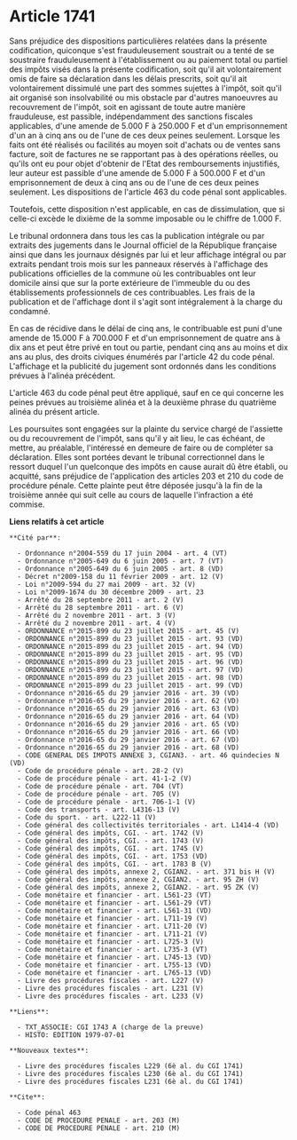# Article 1741

Sans préjudice des dispositions particulières relatées dans la présente codification, quiconque s'est frauduleusement
soustrait ou a tenté de se soustraire frauduleusement à l'établissement ou au paiement total ou partiel des impôts visés dans
la présente codification, soit qu'il ait volontairement omis de faire sa déclaration dans les délais prescrits, soit qu'il
ait volontairement dissimulé une part des sommes sujettes à l'impôt, soit qu'il ait organisé son insolvabilité ou mis
obstacle par d'autres manoeuvres au recouvrement de l'impôt, soit en agissant de toute autre manière frauduleuse, est
passible, indépendamment des sanctions fiscales applicables, d'une amende de 5.000 F à 250.000 F et d'un emprisonnement d'un
an à cinq ans ou de l'une de ces deux peines seulement. Lorsque les faits ont été réalisés ou facilités au moyen soit
d'achats ou de ventes sans facture, soit de factures ne se rapportant pas à des opérations réelles, ou qu'ils ont eu pour
objet d'obtenir de l'Etat des remboursements injustifiés, leur auteur est passible d'une amende de 5.000 F à 500.000 F et
d'un emprisonnement de deux à cinq ans ou de l'une de ces deux peines seulement. Les dispositions de l'article 463 du code
pénal sont applicables.

Toutefois, cette disposition n'est applicable, en cas de dissimulation, que si celle-ci excède le dixième de la somme
imposable ou le chiffre de 1.000 F.

Le tribunal ordonnera dans tous les cas la publication intégrale ou par extraits des jugements dans le Journal officiel de la
République française ainsi que dans les journaux désignés par lui et leur affichage intégral ou par extraits pendant trois
mois sur les panneaux réservés à l'affichage des publications officielles de la commune où les contribuables ont leur
domicile ainsi que sur la porte extérieure de l'immeuble du ou des établissements professionnels de ces contribuables. Les
frais de la publication et de l'affichage dont il s'agit sont intégralement à la charge du condamné.

En cas de récidive dans le délai de cinq ans, le contribuable est puni d'une amende de 15.000 F à 700.000 F et d'un
emprisonnement de quatre ans à dix ans et peut être privé en tout ou partie, pendant cinq ans au moins et dix ans au plus,
des droits civiques énumérés par l'article 42 du code pénal. L'affichage et la publicité du jugement sont ordonnés dans les
conditions prévues à l'alinéa précédent.

L'article 463 du code pénal peut être appliqué, sauf en ce qui concerne les peines prévues au troisième alinéa et à la
deuxième phrase du quatrième alinéa du présent article.

Les poursuites sont engagées sur la plainte du service chargé de l'assiette ou du recouvrement de l'impôt, sans qu'il y ait
lieu, le cas échéant, de mettre, au préalable, l'intéressé en demeure de faire ou de compléter sa déclaration. Elles sont
portées devant le tribunal correctionnel dans le ressort duquel l'un quelconque des impôts en cause aurait dû être établi, ou
acquitté, sans préjudice de l'application des articles 203 et 210 du code de procédure pénale. Cette plainte peut être
déposée jusqu'à la fin de la troisième année qui suit celle au cours de laquelle l'infraction a été commise.

**Liens relatifs à cet article**

	**Cité par**:

	  - Ordonnance n°2004-559 du 17 juin 2004 - art. 4 (VT)
	  - Ordonnance n°2005-649 du 6 juin 2005 - art. 7 (VT)
	  - Ordonnance n°2005-649 du 6 juin 2005 - art. 8 (VD)
	  - Décret n°2009-158 du 11 février 2009 - art. 12 (V)
	  - Loi n°2009-594 du 27 mai 2009 - art. 32 (V)
	  - Loi n°2009-1674 du 30 décembre 2009 - art. 23
	  - Arrêté du 28 septembre 2011 - art. 2 (V)
	  - Arrêté du 28 septembre 2011 - art. 6 (V)
	  - Arrêté du 2 novembre 2011 - art. 3 (V)
	  - Arrêté du 2 novembre 2011 - art. 4 (V)
	  - ORDONNANCE n°2015-899 du 23 juillet 2015 - art. 45 (V)
	  - ORDONNANCE n°2015-899 du 23 juillet 2015 - art. 93 (VD)
	  - ORDONNANCE n°2015-899 du 23 juillet 2015 - art. 94 (VD)
	  - ORDONNANCE n°2015-899 du 23 juillet 2015 - art. 95 (VD)
	  - ORDONNANCE n°2015-899 du 23 juillet 2015 - art. 96 (VD)
	  - ORDONNANCE n°2015-899 du 23 juillet 2015 - art. 97 (VD)
	  - ORDONNANCE n°2015-899 du 23 juillet 2015 - art. 98 (VD)
	  - ORDONNANCE n°2015-899 du 23 juillet 2015 - art. 99 (VD)
	  - Ordonnance n°2016-65 du 29 janvier 2016 - art. 39 (VD)
	  - Ordonnance n°2016-65 du 29 janvier 2016 - art. 62 (VD)
	  - Ordonnance n°2016-65 du 29 janvier 2016 - art. 63 (VD)
	  - Ordonnance n°2016-65 du 29 janvier 2016 - art. 64 (VD)
	  - Ordonnance n°2016-65 du 29 janvier 2016 - art. 65 (VD)
	  - Ordonnance n°2016-65 du 29 janvier 2016 - art. 66 (VD)
	  - Ordonnance n°2016-65 du 29 janvier 2016 - art. 67 (VD)
	  - Ordonnance n°2016-65 du 29 janvier 2016 - art. 68 (VD)
	  - CODE GENERAL DES IMPOTS ANNEXE 3, CGIAN3. - art. 46 quindecies N (VD)
	  - Code de procédure pénale - art. 28-2 (V)
	  - Code de procédure pénale - art. 41-1-2 (V)
	  - Code de procédure pénale - art. 704 (VT)
	  - Code de procédure pénale - art. 705 (V)
	  - Code de procédure pénale - art. 706-1-1 (V)
	  - Code des transports - art. L4316-13 (V)
	  - Code du sport. - art. L222-11 (V)
	  - Code général des collectivités territoriales - art. L1414-4 (VD)
	  - Code général des impôts, CGI. - art. 1742 (V)
	  - Code général des impôts, CGI. - art. 1743 (V)
	  - Code général des impôts, CGI. - art. 1745 (V)
	  - Code général des impôts, CGI. - art. 1753 (VD)
	  - Code général des impôts, CGI. - art. 1783 B (V)
	  - Code général des impôts, annexe 2, CGIAN2. - art. 371 bis H (V)
	  - Code général des impôts, annexe 2, CGIAN2. - art. 95 ZH (V)
	  - Code général des impôts, annexe 2, CGIAN2. - art. 95 ZK (V)
	  - Code monétaire et financier - art. L561-23 (VT)
	  - Code monétaire et financier - art. L561-29 (VT)
	  - Code monétaire et financier - art. L561-31 (VD)
	  - Code monétaire et financier - art. L711-19 (V)
	  - Code monétaire et financier - art. L711-20 (V)
	  - Code monétaire et financier - art. L711-21 (V)
	  - Code monétaire et financier - art. L725-3 (V)
	  - Code monétaire et financier - art. L735-3 (VT)
	  - Code monétaire et financier - art. L745-13 (VD)
	  - Code monétaire et financier - art. L755-13 (VD)
	  - Code monétaire et financier - art. L765-13 (VD)
	  - Livre des procédures fiscales - art. L227 (V)
	  - Livre des procédures fiscales - art. L231 (V)
	  - Livre des procédures fiscales - art. L233 (V)

	**Liens**:

	  - TXT_ASSOCIE: CGI 1743 A (charge de la preuve)
	  - HISTO: EDITION 1979-07-01

	**Nouveaux textes**:

	  - Livre des procédures fiscales L229 (6è al. du CGI 1741)
	  - Livre des procédures fiscales L230 (6è al. du CGI 1741)
	  - Livre des procédures fiscales L231 (6è al. du CGI 1741)

	**Cite**:

	  - Code pénal 463
	  - CODE DE PROCEDURE PENALE - art. 203 (M)
	  - CODE DE PROCEDURE PENALE - art. 210 (M)
